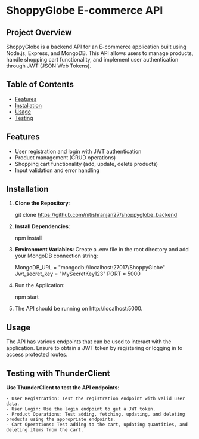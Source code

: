 # ShoppyGlobe E-commerce API

## Project Overview

ShoppyGlobe is a backend API for an E-commerce application built using Node.js, Express, and MongoDB. This API allows users to manage products, handle shopping cart functionality, and implement user authentication through JWT (JSON Web Tokens).

## Table of Contents

- [Features](#features)
- [Installation](#installation)
- [Usage](#usage)
- [Testing](#testing-with-thunderclient)

## Features

- User registration and login with JWT authentication
- Product management (CRUD operations)
- Shopping cart functionality (add, update, delete products)
- Input validation and error handling

## Installation

1. **Clone the Repository**:

   git clone https://github.com/nitishranjan27/shoppyglobe_backend

2. **Install Dependencies**:

    npm install

3. **Environment Variables**: Create a .env file in the root directory and add your MongoDB connection string:

    MongoDB_URL = "mongodb://localhost:27017/ShoppyGlobe"
    Jwt_secret_key = "MySecretKey123"
    PORT = 5000

4. Run the Application:

    npm start

5. The API should be running on http://localhost:5000.

## Usage

The API has various endpoints that can be used to interact with the application. Ensure to obtain a JWT token by registering or logging in to access protected routes.

## Testing with ThunderClient

 **Use ThunderClient to test the API endpoints**:

    - User Registration: Test the registration endpoint with valid user data.
    - User Login: Use the login endpoint to get a JWT token.
    - Product Operations: Test adding, fetching, updating, and deleting products using the appropriate endpoints.
    - Cart Operations: Test adding to the cart, updating quantities, and deleting items from the cart.